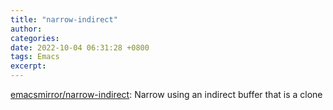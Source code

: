 ```yaml
---
title: "narrow-indirect"
author: 
categories: 
date: 2022-10-04 06:31:28 +0800
tags: Emacs
excerpt: 
---
```


[emacsmirror/narrow-indirect](https://github.com/emacsmirror/narrow-indirect): Narrow using an indirect buffer that is a clone







